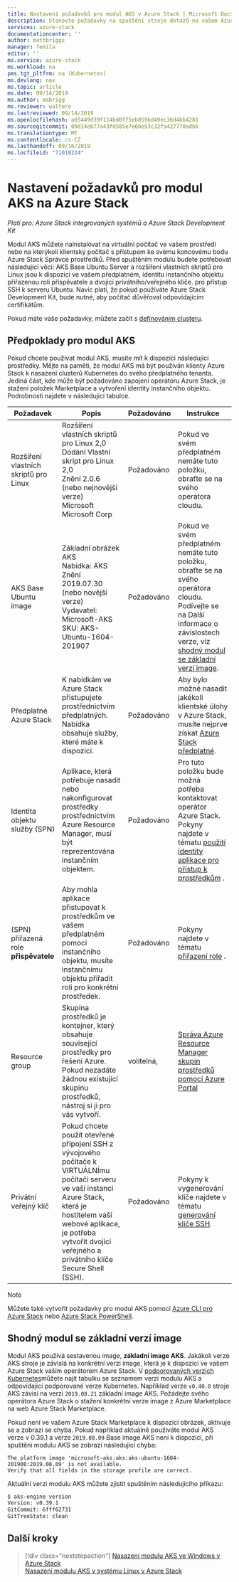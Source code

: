 ```yaml
---
title: Nastavení požadavků pro modul AKS v Azure Stack | Microsoft Docs
description: Stanovte požadavky na spuštění stroje dotazů na vašem Azure Stack.
services: azure-stack
documentationcenter: ''
author: mattbriggs
manager: femila
editor: ''
ms.service: azure-stack
ms.workload: na
pms.tgt_pltfrm: na (Kubernetes)
ms.devlang: nav
ms.topic: article
ms.date: 09/14/2019
ms.author: mabrigg
ms.reviewer: waltero
ms.lastreviewed: 09/14/2019
ms.openlocfilehash: a65449d39f114bd0ff5eb859bd49ec36d4bb4281
ms.sourcegitcommit: 09d14eb77a43fd585e7e6be93c32fa427770adb6
ms.translationtype: MT
ms.contentlocale: cs-CZ
ms.lasthandoff: 09/16/2019
ms.locfileid: "71019224"
---
```

# <a name="set-up-the-prerequisites-for-the-aks-engine-on-azure-stack"></a>Nastavení požadavků pro modul AKS na Azure Stack

*Platí pro: Azure Stack integrovaných systémů a Azure Stack Development Kit*

Modul AKS můžete nainstalovat na virtuální počítač ve vašem prostředí nebo na kterýkoli klientský počítač s přístupem ke svému koncovému bodu Azure Stack Správce prostředků. Před spuštěním modulu budete potřebovat následující věci: AKS Base Ubuntu Server a rozšíření vlastních skriptů pro Linux jsou k dispozici ve vašem předplatném, identitu instančního objektu přiřazenou roli přispěvatele a dvojici privátního/veřejného klíče. pro přístup SSH k serveru Ubuntu. Navíc platí, že pokud používáte Azure Stack Development Kit, bude nutné, aby počítač důvěřoval odpovídajícím certifikátům.

Pokud máte vaše požadavky, můžete začít s [definováním clusteru](azure-stack-kubernetes-aks-engine-deploy-cluster.md).

## <a name="prerequisites-for-the-aks-engine"></a>Předpoklady pro modul AKS

Pokud chcete používat modul AKS, musíte mít k dispozici následující prostředky. Mějte na paměti, že modul AKS má být používán klienty Azure Stack k nasazení clusterů Kubernetes do svého předplatného tenanta. Jediná část, kde může být požadováno zapojení operátoru Azure Stack, je stažení položek Marketplace a vytvoření identity instančního objektu. Podrobnosti najdete v následující tabulce.

| Požadavek | Popis | Požadováno | Instrukce |
| --- | --- | --- | --- |
| Rozšíření vlastních skriptů pro Linux | Rozšíření vlastních skriptů pro Linux 2,0<br>Dodání Vlastní skript pro Linux 2,0<br>Znění 2.0.6 (nebo nejnovější verze)<br>Microsoft Microsoft Corp | Požadováno | Pokud ve svém předplatném nemáte tuto položku, obraťte se na svého operátora cloudu. |
| AKS Base Ubuntu image | Základní obrázek AKS<br>Nabídka: AKS<br>Znění 2019.07.30 (nebo novější verze)<br>Vydavatel: Microsoft-AKS<br>SKU: AKS-Ubuntu-1604-201907 | Požadováno | Pokud ve svém předplatném nemáte tuto položku, obraťte se na svého operátora cloudu. Podívejte se na Další informace o závislostech verze, viz [shodný modul se základní verzí image](#matching-engine-to-base-image-version). |
| Předplatné Azure Stack | K nabídkám ve Azure Stack přistupujete prostřednictvím předplatných. Nabídka obsahuje služby, které máte k dispozici. | Požadováno | Aby bylo možné nasadit jakékoli klientské úlohy v Azure Stack, musíte nejprve získat [Azure Stack předplatné](https://docs.microsoft.com/azure-stack/user/azure-stack-subscribe-services). |
| Identita objektu služby (SPN) |  Aplikace, která potřebuje nasadit nebo nakonfigurovat prostředky prostřednictvím Azure Resource Manager, musí být reprezentována instančním objektem. | Požadováno | Pro tuto položku bude možná potřeba kontaktovat operátor Azure Stack.  Pokyny najdete v tématu [použití identity aplikace pro přístup k prostředkům](https://docs.microsoft.com/azure-stack/operator/azure-stack-create-service-principals) . |
| (SPN) přiřazená role **přispěvatele** | Aby mohla aplikace přistupovat k prostředkům ve vašem předplatném pomocí instančního objektu, musíte instančnímu objektu přiřadit roli pro konkrétní prostředek. | Požadováno | Pokyny najdete v tématu [přiřazení role](https://docs.microsoft.com/azure-stack/operator/azure-stack-create-service-principals#assign-a-role) . |
| Resource group | Skupina prostředků je kontejner, který obsahuje související prostředky pro řešení Azure. Pokud nezadáte žádnou existující skupinu prostředků, nástroj si ji pro vás vytvoří. | volitelná, | [Správa Azure Resource Manager skupin prostředků pomocí Azure Portal](https://docs.microsoft.com/azure/azure-resource-manager/manage-resource-groups-portal) |
| Privátní veřejný klíč | Pokud chcete použít otevřené připojení SSH z vývojového počítače k VIRTUÁLNÍmu počítači serveru ve vaší instanci Azure Stack, která je hostitelem vaší webové aplikace, je potřeba vytvořit dvojici veřejného a privátního klíče Secure Shell (SSH). | Požadováno | Pokyny k vygenerování klíče najdete v tématu [generování klíče SSH](https://docs.microsoft.com/azure-stack/user/azure-stack-dev-start-howto-ssh-public-key).|

> [!Note]  
> Můžete také vytvořit požadavky pro modul AKS pomocí [Azure CLI pro Azure Stack](https://docs.microsoft.com/azure-stack/user/azure-stack-version-profiles-azurecli2) nebo [Azure Stack PowerShell](https://docs.microsoft.com/azure-stack/operator/azure-stack-powershell-install).

## <a name="matching-engine-to-base-image-version"></a>Shodný modul se základní verzí image

Modul AKS používá sestavenou image, **základní image AKS**. Jakákoli verze AKS stroje je závislá na konkrétní verzi image, která je k dispozici ve vašem Azure Stack vaším operátorem Azure Stack. V [podporovaných verzích Kubernetes](https://github.com/Azure/aks-engine/blob/master/docs/topics/azure-stack.md#supported-kubernetes-versions)můžete najít tabulku se seznamem verzí modulu AKS a odpovídající podporované verze Kubernetes. Například verze `v0.40.0` stroje AKS závisí na verzi `2019.08.21` základní image AKS. Požádejte svého operátora Azure Stack o stažení konkrétní verze image z Azure Marketplace na web Azure Stack Marketplace.

Pokud není ve vašem Azure Stack Marketplace k dispozici obrázek, aktivuje se a zobrazí se chyba. Pokud například aktuálně používáte modul AKS verze v 0.39.1 a verze `2019.08.09` Base image AKS není k dispozici, při spuštění modulu AKS se zobrazí následující chyba: 

```Text  
The platform image 'microsoft-aks:aks:aks-ubuntu-1604-201908:2019.08.09' is not available. 
Verify that all fields in the storage profile are correct.
```

Aktuální verzi modulu AKS můžete zjistit spuštěním následujícího příkazu:

```bash  
$ aks-engine version
Version: v0.39.1
GitCommit: 6fff62731
GitTreeState: clean
```

## <a name="next-steps"></a>Další kroky

> [!div class="nextstepaction"]
> [Nasazení modulu AKS ve Windows v Azure Stack](azure-stack-kubernetes-aks-engine-deploy-windows.md)  
> [Nasazení modulu AKS v systému Linux v Azure Stack](azure-stack-kubernetes-aks-engine-deploy-linux.md)